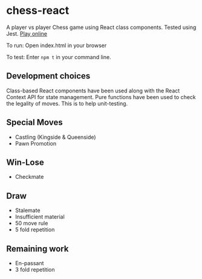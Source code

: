 # chess-react 

A player vs player Chess game using React class components.
Tested using Jest. [Play online](https://citronbrick.github.io/chess-react/)

To run: Open index.html in your browser

To test: Enter `npm t` in your command line.

## Development choices

Class-based React components have been used along with the React Context API
for state management. Pure functions have been used to check the legality of moves.
This is to help unit-testing.

## Special Moves

- Castling (Kingside & Queenside)
- Pawn Promotion

## Win-Lose

- Checkmate

## Draw 

- Stalemate
- Insufficient material
- 50 move rule
- 5 fold repetition

## Remaining work

- En-passant
- 3 fold repetition
